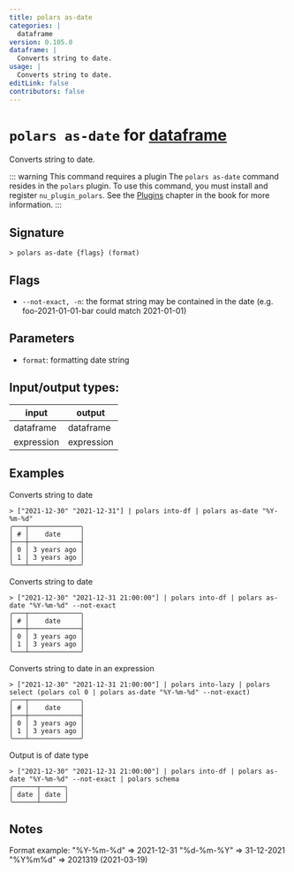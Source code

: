 ```yaml
---
title: polars as-date
categories: |
  dataframe
version: 0.105.0
dataframe: |
  Converts string to date.
usage: |
  Converts string to date.
editLink: false
contributors: false
---
```

<!-- This file is automatically generated. Please edit the command in https://github.com/nushell/nushell instead. -->

# `polars as-date` for [dataframe](/commands/categories/dataframe.md)

<div class='command-title'>Converts string to date.</div>

::: warning This command requires a plugin
The `polars as-date` command resides in the `polars` plugin.
To use this command, you must install and register `nu_plugin_polars`.
See the [Plugins](/book/plugins.html) chapter in the book for more information.
:::


## Signature

```> polars as-date {flags} (format)```

## Flags

 -  `--not-exact, -n`: the format string may be contained in the date (e.g. foo-2021-01-01-bar could match 2021-01-01)

## Parameters

 -  `format`: formatting date string


## Input/output types:

| input      | output     |
| ---------- | ---------- |
| dataframe  | dataframe  |
| expression | expression |
## Examples

Converts string to date
```nu
> ["2021-12-30" "2021-12-31"] | polars into-df | polars as-date "%Y-%m-%d"
╭───┬─────────────╮
│ # │    date     │
├───┼─────────────┤
│ 0 │ 3 years ago │
│ 1 │ 3 years ago │
╰───┴─────────────╯

```

Converts string to date
```nu
> ["2021-12-30" "2021-12-31 21:00:00"] | polars into-df | polars as-date "%Y-%m-%d" --not-exact
╭───┬─────────────╮
│ # │    date     │
├───┼─────────────┤
│ 0 │ 3 years ago │
│ 1 │ 3 years ago │
╰───┴─────────────╯

```

Converts string to date in an expression
```nu
> ["2021-12-30" "2021-12-31 21:00:00"] | polars into-lazy | polars select (polars col 0 | polars as-date "%Y-%m-%d" --not-exact)
╭───┬─────────────╮
│ # │    date     │
├───┼─────────────┤
│ 0 │ 3 years ago │
│ 1 │ 3 years ago │
╰───┴─────────────╯

```

Output is of date type
```nu
> ["2021-12-30" "2021-12-31 21:00:00"] | polars into-df | polars as-date "%Y-%m-%d" --not-exact | polars schema
╭──────┬──────╮
│ date │ date │
╰──────┴──────╯
```

## Notes
Format example:
        "%Y-%m-%d"    => 2021-12-31
        "%d-%m-%Y"    => 31-12-2021
        "%Y%m%d"      => 2021319 (2021-03-19)